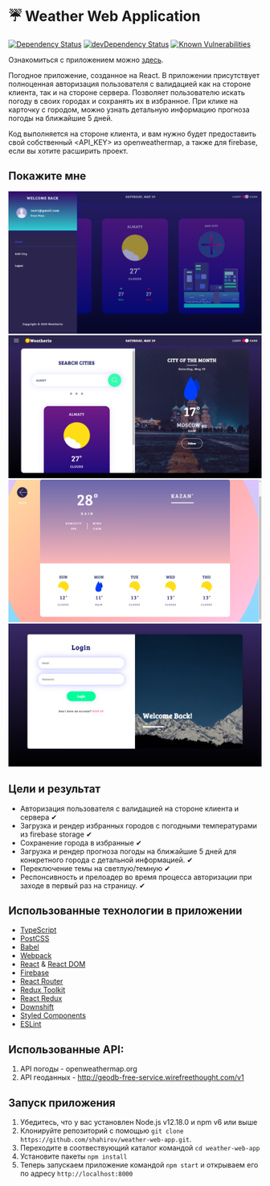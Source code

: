 # ☔️ Weather Web Application

[![Dependency Status](https://david-dm.org/shahirov/weather-web-app.svg)](https://david-dm.org/shahirov/weather-web-app)
[![devDependency Status](https://david-dm.org/shahirov/weather-web-app/dev-status.svg)](https://david-dm.org/shahirov/weather-web-app?type=dev)
[![Known Vulnerabilities](https://snyk.io/test/github/shahirov/weather-web-app/badge.svg)](https://snyk.io/test/github/shahirov/weather-web-app)

Ознакомиться с приложением можно [здесь](http://my-weather-web-app.surge.sh/).

Погодное приложение, созданное на React. В приложении присутствует полноценная авторизация пользователя с валидацией как на стороне клиента, так и на стороне сервера. Позволяет пользователю искать погоду в своих городах и сохранять их в избранное. При клике на карточку с городом, можно узнать детальную информацию прогноза погоды на ближайшие 5 дней.

Код выполняется на стороне клиента, и вам нужно будет предоставить свой собственный <API_KEY> из openweathermap, а также для firebase, если вы хотите расширить проект.

## Покажите мне

![example](/screenshots/home-page.png)
![example](/screenshots/add-page.png)
![example](/screenshots/details-page.png)
![example](/screenshots/login-page.png)

## Цели и результат

- Авторизация пользователя с валидацией на стороне клиента и сервера ✔
- Загрузка и рендер избранных городов с погодными температурами из firebase storage ✔
- Сохранение города в избранные ✔
- Загрузка и рендер прогноза погоды на ближайшие 5 дней для конкретного города с детальной информацией. ✔
- Переключение темы на светлую/темную ✔
- Респонсивность и прелоадер во время процесса авторизации при заходе в первый раз на страницу. ✔

## Использованные технологии в приложении

- [TypeScript](https://www.typescriptlang.org/)
- [PostCSS](https://github.com/postcss/postcss)
- [Babel](https://github.com/babel/babel)
- [Webpack](https://github.com/webpack/webpack)
- [React](https://github.com/facebook/react) & [React DOM](https://github.com/facebook/react)
- [Firebase](https://github.com/firebase/firebase-js-sdk)
- [React Router](https://github.com/ReactTraining/react-router)
- [Redux Toolkit](https://github.com/reduxjs/redux-toolkit)
- [React Redux](https://github.com/reduxjs/react-redux)
- [Downshift](https://github.com/downshift-js/downshift)
- [Styled Components](https://github.com/styled-components)
- [ESLint](https://github.com/eslint/eslint)

## Использованные API:

1. API погоды - openweathermap.org
2. API геоданных - http://geodb-free-service.wirefreethought.com/v1

## Запуск приложения

1. Убедитесь, что у вас установлен Node.js v12.18.0 и npm v6 или выше
2. Клонируйте репозиторий с помощью `git clone https://github.com/shahirov/weather-web-app.git`.
3. Переходите в соотвествующий каталог командой `cd weather-web-app`<br />
4. Установите пакеты `npm install`<br />
5. Теперь запускаем приложение командой `npm start` и открываем его по адресу `http://localhost:8000`
